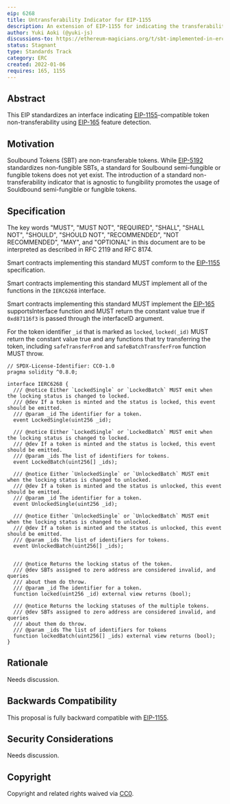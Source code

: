 ```yaml
---
eip: 6268
title: Untransferability Indicator for EIP-1155
description: An extension of EIP-1155 for indicating the transferability of the token.
author: Yuki Aoki (@yuki-js)
discussions-to: https://ethereum-magicians.org/t/sbt-implemented-in-erc1155/12182
status: Stagnant
type: Standards Track
category: ERC
created: 2022-01-06
requires: 165, 1155
---
```


## Abstract

This EIP standardizes an interface indicating [EIP-1155](./eip-1155.md)-compatible token non-transferability using [EIP-165](./eip-165.md) feature detection.

## Motivation

Soulbound Tokens (SBT) are non-transferable tokens. While [EIP-5192](./eip-5192.md) standardizes non-fungible SBTs, a standard for Soulbound semi-fungible or fungible tokens does not yet exist. The introduction of a standard non-transferability indicator that is agnostic to fungibility promotes the usage of Souldbound semi-fungible or fungible tokens.

## Specification

The key words "MUST", "MUST NOT", "REQUIRED", "SHALL", "SHALL NOT", "SHOULD", "SHOULD NOT", "RECOMMENDED", "NOT RECOMMENDED", "MAY", and "OPTIONAL" in this document are to be interpreted as described in RFC 2119 and RFC 8174.

Smart contracts implementing this standard MUST comform to the [EIP-1155](./eip-1155.md) specification.

Smart contracts implementing this standard MUST implement all of the functions in the `IERC6268` interface.

Smart contracts implementing this standard MUST implement the [EIP-165](./eip-165.md) supportsInterface function and MUST return the constant value true if `0xd87116f3` is passed through the interfaceID argument.

For the token identifier `_id` that is marked as `locked`, `locked(_id)` MUST return the constant value true and any functions that try transferring the token, including `safeTransferFrom` and `safeBatchTransferFrom` function MUST throw.

```solidity
// SPDX-License-Identifier: CC0-1.0
pragma solidity ^0.8.0;

interface IERC6268 {
  /// @notice Either `LockedSingle` or `LockedBatch` MUST emit when the locking status is changed to locked.
  /// @dev If a token is minted and the status is locked, this event should be emitted.
  /// @param _id The identifier for a token.
  event LockedSingle(uint256 _id);

  /// @notice Either `LockedSingle` or `LockedBatch` MUST emit when the locking status is changed to locked.
  /// @dev If a token is minted and the status is locked, this event should be emitted.
  /// @param _ids The list of identifiers for tokens.
  event LockedBatch(uint256[] _ids);

  /// @notice Either `UnlockedSingle` or `UnlockedBatch` MUST emit when the locking status is changed to unlocked.
  /// @dev If a token is minted and the status is unlocked, this event should be emitted.
  /// @param _id The identifier for a token.
  event UnlockedSingle(uint256 _id);

  /// @notice Either `UnlockedSingle` or `UnlockedBatch` MUST emit when the locking status is changed to unlocked.
  /// @dev If a token is minted and the status is unlocked, this event should be emitted.
  /// @param _ids The list of identifiers for tokens.
  event UnlockedBatch(uint256[] _ids);


  /// @notice Returns the locking status of the token.
  /// @dev SBTs assigned to zero address are considered invalid, and queries
  /// about them do throw.
  /// @param _id The identifier for a token.
  function locked(uint256 _id) external view returns (bool);

  /// @notice Returns the locking statuses of the multiple tokens.
  /// @dev SBTs assigned to zero address are considered invalid, and queries
  /// about them do throw.
  /// @param _ids The list of identifiers for tokens
  function lockedBatch(uint256[] _ids) external view returns (bool);
}
```

## Rationale

Needs discussion.

## Backwards Compatibility

This proposal is fully backward compatible with [EIP-1155](./eip-1155.md).

## Security Considerations

Needs discussion.

## Copyright

Copyright and related rights waived via [CC0](../LICENSE.md).
